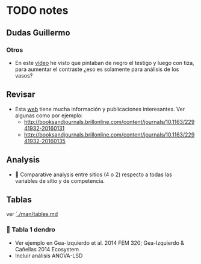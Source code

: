 # TODO notes

## Dudas Guillermo 

### Otros 

* En este [video](https://www.jove.com/video/52337/a-technical-perspective-modern-tree-ring-research-how-to-overcome) he visto que pintaban de negro el testigo y luego con tiza, para aumentar el contraste ¿eso es solamente para análisis de los vasos?

## Revisar 
* Esta [web](http://streess-cost.eu/index.php/output/publications) tiene mucha información y publicaciones interesantes. Ver algunas como por ejemplo: 
  * http://booksandjournals.brillonline.com/content/journals/10.1163/22941932-20160131 
  * http://booksandjournals.brillonline.com/content/journals/10.1163/22941932-20160135 
  
## Analysis 
* :red_circle: Comparative analysis entre sitios (4 o 2) respecto a todas las variables de sitio y de competencia. 
  
## Tablas 
ver [`./man/tables.md](/man/tables.md)

### :red_circle: Tabla 1 dendro
* Ver ejemplo en Gea-Izquierdo et al. 2014 FEM 320; Gea-Izquierdo & Cañellas 2014 Ecosystem 
* Incluir análisis ANOVA-LSD